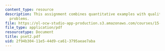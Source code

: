 ```yaml
---
content_type: resource
description: This assignment combines quantitative examples with qualitative word
  problems.
file: https://ol-ocw-studio-app-production.s3.amazonaws.com/courses/15-024-applied-economics-for-managers-summer-2004/2f94b30411e544d9ca613795aeae7aba_pset2.pdf
file_type: application/pdf
resourcetype: Document
title: pset2.pdf
uid: 2f94b304-11e5-44d9-ca61-3795aeae7aba
---
```

